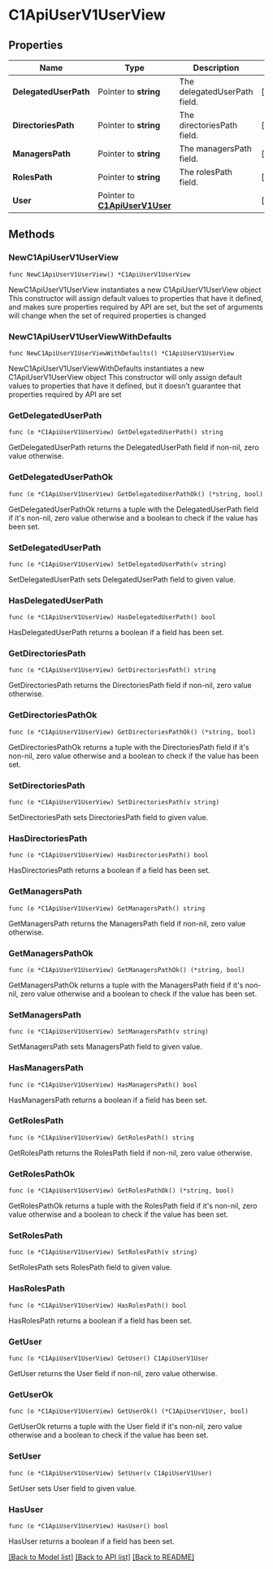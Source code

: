# C1ApiUserV1UserView

## Properties

Name | Type | Description | Notes
------------ | ------------- | ------------- | -------------
**DelegatedUserPath** | Pointer to **string** | The delegatedUserPath field. | [optional] 
**DirectoriesPath** | Pointer to **string** | The directoriesPath field. | [optional] 
**ManagersPath** | Pointer to **string** | The managersPath field. | [optional] 
**RolesPath** | Pointer to **string** | The rolesPath field. | [optional] 
**User** | Pointer to [**C1ApiUserV1User**](C1ApiUserV1User.md) |  | [optional] 

## Methods

### NewC1ApiUserV1UserView

`func NewC1ApiUserV1UserView() *C1ApiUserV1UserView`

NewC1ApiUserV1UserView instantiates a new C1ApiUserV1UserView object
This constructor will assign default values to properties that have it defined,
and makes sure properties required by API are set, but the set of arguments
will change when the set of required properties is changed

### NewC1ApiUserV1UserViewWithDefaults

`func NewC1ApiUserV1UserViewWithDefaults() *C1ApiUserV1UserView`

NewC1ApiUserV1UserViewWithDefaults instantiates a new C1ApiUserV1UserView object
This constructor will only assign default values to properties that have it defined,
but it doesn't guarantee that properties required by API are set

### GetDelegatedUserPath

`func (o *C1ApiUserV1UserView) GetDelegatedUserPath() string`

GetDelegatedUserPath returns the DelegatedUserPath field if non-nil, zero value otherwise.

### GetDelegatedUserPathOk

`func (o *C1ApiUserV1UserView) GetDelegatedUserPathOk() (*string, bool)`

GetDelegatedUserPathOk returns a tuple with the DelegatedUserPath field if it's non-nil, zero value otherwise
and a boolean to check if the value has been set.

### SetDelegatedUserPath

`func (o *C1ApiUserV1UserView) SetDelegatedUserPath(v string)`

SetDelegatedUserPath sets DelegatedUserPath field to given value.

### HasDelegatedUserPath

`func (o *C1ApiUserV1UserView) HasDelegatedUserPath() bool`

HasDelegatedUserPath returns a boolean if a field has been set.

### GetDirectoriesPath

`func (o *C1ApiUserV1UserView) GetDirectoriesPath() string`

GetDirectoriesPath returns the DirectoriesPath field if non-nil, zero value otherwise.

### GetDirectoriesPathOk

`func (o *C1ApiUserV1UserView) GetDirectoriesPathOk() (*string, bool)`

GetDirectoriesPathOk returns a tuple with the DirectoriesPath field if it's non-nil, zero value otherwise
and a boolean to check if the value has been set.

### SetDirectoriesPath

`func (o *C1ApiUserV1UserView) SetDirectoriesPath(v string)`

SetDirectoriesPath sets DirectoriesPath field to given value.

### HasDirectoriesPath

`func (o *C1ApiUserV1UserView) HasDirectoriesPath() bool`

HasDirectoriesPath returns a boolean if a field has been set.

### GetManagersPath

`func (o *C1ApiUserV1UserView) GetManagersPath() string`

GetManagersPath returns the ManagersPath field if non-nil, zero value otherwise.

### GetManagersPathOk

`func (o *C1ApiUserV1UserView) GetManagersPathOk() (*string, bool)`

GetManagersPathOk returns a tuple with the ManagersPath field if it's non-nil, zero value otherwise
and a boolean to check if the value has been set.

### SetManagersPath

`func (o *C1ApiUserV1UserView) SetManagersPath(v string)`

SetManagersPath sets ManagersPath field to given value.

### HasManagersPath

`func (o *C1ApiUserV1UserView) HasManagersPath() bool`

HasManagersPath returns a boolean if a field has been set.

### GetRolesPath

`func (o *C1ApiUserV1UserView) GetRolesPath() string`

GetRolesPath returns the RolesPath field if non-nil, zero value otherwise.

### GetRolesPathOk

`func (o *C1ApiUserV1UserView) GetRolesPathOk() (*string, bool)`

GetRolesPathOk returns a tuple with the RolesPath field if it's non-nil, zero value otherwise
and a boolean to check if the value has been set.

### SetRolesPath

`func (o *C1ApiUserV1UserView) SetRolesPath(v string)`

SetRolesPath sets RolesPath field to given value.

### HasRolesPath

`func (o *C1ApiUserV1UserView) HasRolesPath() bool`

HasRolesPath returns a boolean if a field has been set.

### GetUser

`func (o *C1ApiUserV1UserView) GetUser() C1ApiUserV1User`

GetUser returns the User field if non-nil, zero value otherwise.

### GetUserOk

`func (o *C1ApiUserV1UserView) GetUserOk() (*C1ApiUserV1User, bool)`

GetUserOk returns a tuple with the User field if it's non-nil, zero value otherwise
and a boolean to check if the value has been set.

### SetUser

`func (o *C1ApiUserV1UserView) SetUser(v C1ApiUserV1User)`

SetUser sets User field to given value.

### HasUser

`func (o *C1ApiUserV1UserView) HasUser() bool`

HasUser returns a boolean if a field has been set.


[[Back to Model list]](../README.md#documentation-for-models) [[Back to API list]](../README.md#documentation-for-api-endpoints) [[Back to README]](../README.md)


